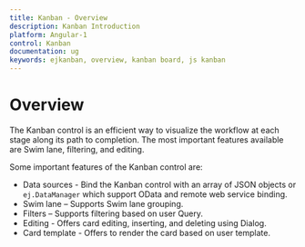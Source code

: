 ```yaml
---
title: Kanban - Overview	
description: Kanban Introduction
platform: Angular-1
control: Kanban
documentation: ug
keywords: ejkanban, overview, kanban board, js kanban 
---
```


# Overview

The Kanban control is an efficient way to visualize the workflow at each stage along its path to completion. The most important features available are Swim lane, filtering, and editing.

Some important features of the Kanban control are:

*	Data sources - Bind the Kanban control with an array of JSON objects or `ej.DataManager` which support OData and remote web service binding.
*	Swim lane – Supports Swim lane grouping.
*   Filters – Supports filtering based on user Query.
*	Editing - Offers card editing, inserting, and deleting using Dialog.
*	Card template - Offers to render the card based on user template.




